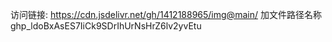 访问链接:
https://cdn.jsdelivr.net/gh/1412188965/img@main/
加文件路径名称
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

